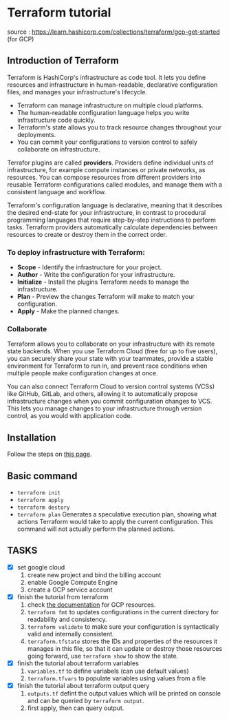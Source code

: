 # Terraform tutorial
source : https://learn.hashicorp.com/collections/terraform/gcp-get-started (for GCP)

## Introduction of Terraform
Terraform is HashiCorp's infrastructure as code tool. It lets you define resources and infrastructure in human-readable, declarative configuration files, and manages your infrastructure's lifecycle.
- Terraform can manage infrastructure on multiple cloud platforms.
- The human-readable configuration language helps you write infrastructure code quickly.
- Terraform's state allows you to track resource changes throughout your deployments.
- You can commit your configurations to version control to safely collaborate on infrastructure.

Terrafor plugins are called __providers__. Providers define individual units of infrastructure, for example compute instances or private networks, as resources. You can compose resources from different providers into reusable Terraform configurations called modules, and manage them with a consistent language and workflow.

Terraform's configuration language is declarative, meaning that it describes the desired end-state for your infrastructure, in contrast to procedural programming languages that require step-by-step instructions to perform tasks. Terraform providers automatically calculate dependencies between resources to create or destroy them in the correct order.

### To deploy infrastructure with Terraform:

- __Scope__ - Identify the infrastructure for your project.
- __Author__ - Write the configuration for your infrastructure.
- __Initialize__ - Install the plugins Terraform needs to manage the infrastructure.
- __Plan__ - Preview the changes Terraform will make to match your configuration.
- __Apply__ - Make the planned changes.

### Collaborate
Terraform allows you to collaborate on your infrastructure with its remote state backends. When you use Terraform Cloud (free for up to five users), you can securely share your state with your teammates, provide a stable environment for Terraform to run in, and prevent race conditions when multiple people make configuration changes at once.

You can also connect Terraform Cloud to version control systems (VCSs) like GitHub, GitLab, and others, allowing it to automatically propose infrastructure changes when you commit configuration changes to VCS. This lets you manage changes to your infrastructure through version control, as you would with application code.

## Installation
Follow the steps on [this page](https://learn.hashicorp.com/tutorials/terraform/install-cli?in=terraform/gcp-get-started).

## Basic command
- `terraform init`  
- `terraform apply`  
- `terraform destory`
- `terraform plan`  Generates a speculative execution plan, showing what actions Terraform would take to apply the current configuration. This command will not actually perform the planned actions.

## TASKS
- [x] set google cloud
    1. create new project and bind the billing account
    2. enable Google Compute Engine
    3. create a GCP service account
- [x] finish the tutorial from terraform
    1. check [the documentation](https://registry.terraform.io/providers/hashicorp/google/latest/docs) for GCP resources.
    2. `terraform fmt` to  updates configurations in the current directory for readability and consistency.
    3. `terraform validate` to make sure your configuration is syntactically valid and internally consistent.
    4. `terraform.tfstate` stores the IDs and properties of the resources it manages in this file, so that it can update or destroy those resources going forward, use `terraform show` to show the state.
- [x] finish the tutorial about terraform variables
    1. `variables.tf` to define variabels (can use default values)
    2. `terraform.tfvars` to populate variables using values from a file
- [x] finish the tutorial about terraform output query
    1. `outputs.tf` defint the output values which will be printed on console and can be queried by `terraform output`.
    2. first apply, then can query output.